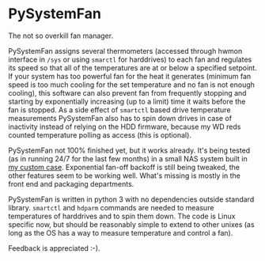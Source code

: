 # PySystemFan

The not so overkill fan manager.

PySystemFan assigns several thermometers (accessed through hwmon interface in `/sys` or using `smarctl` for harddrives) to each fan and regulates its speed so that all of the temperatures are at or below a specified setpoint.
If your system has too powerful fan for the heat it generates (minimum fan speed is too much cooling for the set temperature and no fan is not enough cooling), this software can also prevent fan from frequently stopping and starting by exponentially increasing (up to a limit) time it waits before the fan is stopped.
As a side effect of `smartctl` based drive temperature measurements PySystemFan also has to spin down drives in case of inactivity instead of relying on the HDD firmware, because my WD reds counted temperature polling as access (this is optional).

PySystemFan not 100% finished yet, but it works already.
It's being tested (as in running 24/7 for the last few months) in a small NAS system built in [my custom case](https://github.com/bluecube/nas-case).
Exponential fan-off backoff is still being tweaked, the other features seem to be working well.
What's missing is mostly in the front end and packaging departments.

PySystemFan is written in python 3 with no dependencies outside standard library.
`smartctl` and `hdparm` commands are needed to measure temperatures of harddrives and to spin them down.
The code is Linux specific now, but should be reasonably simple to extend to other unixes (as long as the OS has a way to measure temperature and control a fan).

Feedback is appreciated :-).
